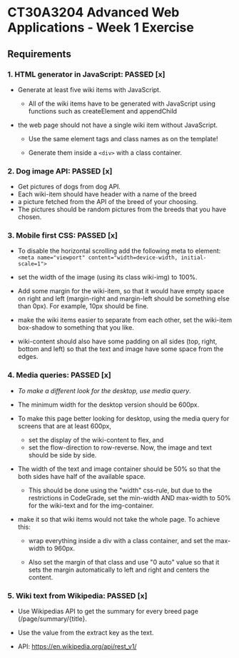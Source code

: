 # CT30A3204 Advanced Web Applications - Week 1 Exercise
## Requirements
### 1. HTML generator in JavaScript: PASSED [x]
 * Generate at least five wiki items with JavaScript. 

    * All of the wiki items have to be generated with JavaScript using functions such as createElement and appendChild 

 * the web page should not have a single wiki item without JavaScript. 

    * Use the same element tags and class names as on the template! 

    * Generate them inside a `<div>` with a class container.

### 2. Dog image API: PASSED [x] 
* Get pictures of dogs from dog API. 
* Each wiki-item should have header with a name of the breed 
* a picture fetched from the API of the breed of your choosing. 
* The pictures should be random pictures from the breeds that you have chosen.


### 3. Mobile first CSS: PASSED [x]
*  To disable the horizontal scrolling add the following meta to <head> element:  
 ```<meta name="viewport" content="width=device-width, initial-scale=1">```

* set the width of the image (using its class wiki-img) to 100%.
* Add some margin for the wiki-item, so that it would have empty space on right and left (margin-right and margin-left should be something else than 0px). For example, 10px should be fine.
* make the wiki items easier to separate from each other, set the wiki-item box-shadow to something that you like.
* wiki-content should also have some padding on all sides (top, right, bottom and left) so that the text and image have some space from the edges. 


### 4. Media queries: PASSED [x]

* _To make a different look for the desktop, use media query_. 
* The minimum width for the desktop version should be 600px. 

* To make this page better looking for desktop, using the media query for screens that are at least 600px, 

  * set the display of the wiki-content to flex, and 
  * set the flow-direction to row-reverse. Now, the image and text should be side by side. 

* The width of the text and image container should be 50% so that the both sides have half of the available space.
  
    * This should be done using the "width" css-rule, but due to the restrictions in CodeGrade, set the min-width AND max-width to 50% for the wiki-text and for the img-container.

* make it so that wiki items would not take the whole page. To achieve this: 

  * wrap everything inside a div with a class container, and set the max-width to 960px. 

  * Also set the margin of that class and use "0 auto" value so that it sets the margin automatically to left and right and centers the content. 


### 5. Wiki text from Wikipedia: PASSED [x]

 * Use Wikipedias API to get the summary for every breed page (/page/summary/{title}. 

 * Use the value from the extract key as the text.  

 * API: https://en.wikipedia.org/api/rest_v1/ 